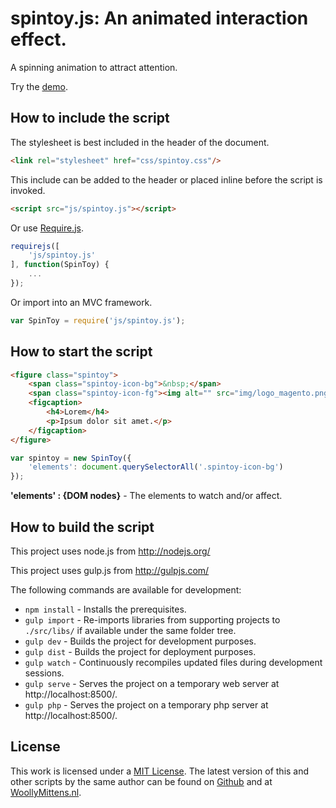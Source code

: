 # spintoy.js: An animated interaction effect.

A spinning animation to attract attention.

Try the <a href="http://www.woollymittens.nl/default.php?url=useful-spintoy">demo</a>.

## How to include the script

The stylesheet is best included in the header of the document.

```html
<link rel="stylesheet" href="css/spintoy.css"/>
```

This include can be added to the header or placed inline before the script is invoked.

```html
<script src="js/spintoy.js"></script>
```

Or use [Require.js](https://requirejs.org/).

```js
requirejs([
	'js/spintoy.js'
], function(SpinToy) {
	...
});
```

Or import into an MVC framework.

```js
var SpinToy = require('js/spintoy.js');
```

## How to start the script

```html
<figure class="spintoy">
	<span class="spintoy-icon-bg">&nbsp;</span>
	<span class="spintoy-icon-fg"><img alt="" src="img/logo_magento.png"></span>
	<figcaption>
		<h4>Lorem</h4>
		<p>Ipsum dolor sit amet.</p>
	</figcaption>
</figure>
```

```javascript
var spintoy = new SpinToy({
	'elements': document.querySelectorAll('.spintoy-icon-bg')
});
```

**'elements' : {DOM nodes}** - The elements to watch and/or affect.

## How to build the script

This project uses node.js from http://nodejs.org/

This project uses gulp.js from http://gulpjs.com/

The following commands are available for development:
+ `npm install` - Installs the prerequisites.
+ `gulp import` - Re-imports libraries from supporting projects to `./src/libs/` if available under the same folder tree.
+ `gulp dev` - Builds the project for development purposes.
+ `gulp dist` - Builds the project for deployment purposes.
+ `gulp watch` - Continuously recompiles updated files during development sessions.
+ `gulp serve` - Serves the project on a temporary web server at http://localhost:8500/.
+ `gulp php` - Serves the project on a temporary php server at http://localhost:8500/.

## License

This work is licensed under a [MIT License](https://opensource.org/licenses/MIT). The latest version of this and other scripts by the same author can be found on [Github](https://github.com/WoollyMittens) and at [WoollyMittens.nl](https://www.woollymittens.nl/).
